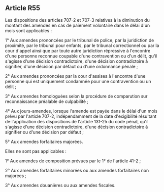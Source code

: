 Article R55
----
Les dispositions des articles 707-2 et 707-3 relatives à la diminution du
montant des amendes en cas de paiement volontaire dans le délai d'un mois sont
applicables :

1° Aux amendes prononcées par le tribunal de police, par la juridiction de
proximité, par le tribunal pour enfants, par le tribunal correctionnel ou par la
cour d'appel ainsi que par toute autre juridiction répressive à l'encontre d'une
personne reconnue coupable d'une contravention ou d'un délit, qu'il s'agisse
d'une décision contradictoire, d'une décision contradictoire à signifier, d'une
décision par défaut ou d'une ordonnance pénale ;

2° Aux amendes prononcées par la cour d'assises à l'encontre d'une personne qui
est uniquement condamnée pour une contravention ou un délit ;

3° Aux amendes homologuées selon la procédure de comparution sur reconnaissance
préalable de culpabilité ;

4° Aux jours-amendes, lorsque l'amende est payée dans le délai d'un mois prévu
par l'article 707-2, indépendamment de la date d'exigibilité résultant de
l'application des dispositions de l'article 131-25 du code pénal, qu'il s'agisse
d'une décision contradictoire, d'une décision contradictoire à signifier ou
d'une décision par défaut ;

5° Aux amendes forfaitaires majorées.

Elles ne sont pas applicables :

1° Aux amendes de composition prévues par le 1° de l'article 41-2 ;

2° Aux amendes forfaitaires minorées ou aux amendes forfaitaires non majorées ;

3° Aux amendes douanières ou aux amendes fiscales.
